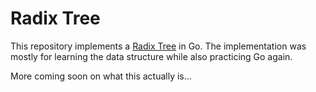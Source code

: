 # Radix Tree

This repository implements a [Radix Tree](https://en.wikipedia.org/wiki/Radix_tree) in Go.
The implementation was mostly for learning the data structure while also practicing Go again.

More coming soon on what this actually is...
